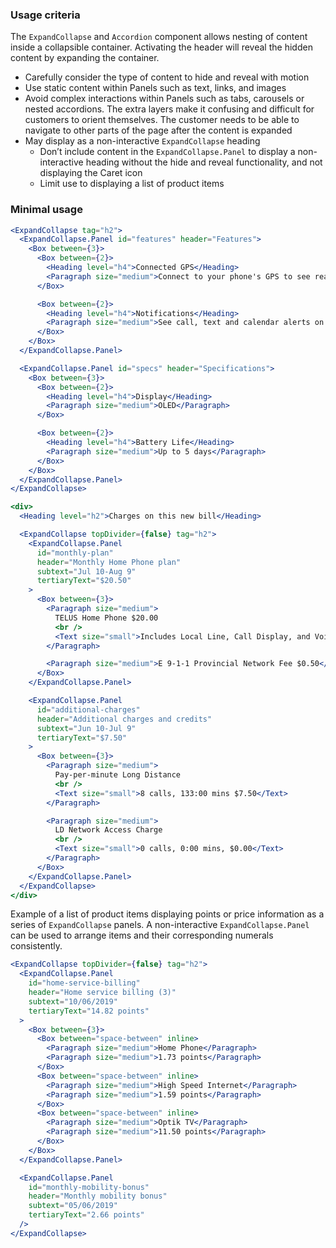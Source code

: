 ### Usage criteria

The `ExpandCollapse` and `Accordion` component allows nesting of content inside a collapsible container. Activating the header will reveal the hidden content by expanding the container.

- Carefully consider the type of content to hide and reveal with motion
- Use static content within Panels such as text, links, and images
- Avoid complex interactions within Panels such as tabs, carousels or nested accordions. The extra layers make it confusing and difficult for customers to orient themselves. The customer needs to be able to navigate to other parts of the page after the content is expanded
- May display as a non-interactive `ExpandCollapse` heading
  - Don’t include content in the `ExpandCollapse.Panel` to display a non-interactive heading without the hide and reveal functionality, and not displaying the Caret icon
  - Limit use to displaying a list of product items

### Minimal usage

```jsx
<ExpandCollapse tag="h2">
  <ExpandCollapse.Panel id="features" header="Features">
    <Box between={3}>
      <Box between={2}>
        <Heading level="h4">Connected GPS</Heading>
        <Paragraph size="medium">Connect to your phone's GPS to see real-time run stats.</Paragraph>
      </Box>

      <Box between={2}>
        <Heading level="h4">Notifications</Heading>
        <Paragraph size="medium">See call, text and calendar alerts on your wrist.</Paragraph>
      </Box>
    </Box>
  </ExpandCollapse.Panel>

  <ExpandCollapse.Panel id="specs" header="Specifications">
    <Box between={3}>
      <Box between={2}>
        <Heading level="h4">Display</Heading>
        <Paragraph size="medium">OLED</Paragraph>
      </Box>

      <Box between={2}>
        <Heading level="h4">Battery Life</Heading>
        <Paragraph size="medium">Up to 5 days</Paragraph>
      </Box>
    </Box>
  </ExpandCollapse.Panel>
</ExpandCollapse>
```

```jsx
<div>
  <Heading level="h2">Charges on this new bill</Heading>

  <ExpandCollapse topDivider={false} tag="h2">
    <ExpandCollapse.Panel
      id="monthly-plan"
      header="Monthly Home Phone plan"
      subtext="Jul 10-Aug 9"
      tertiaryText="$20.50"
    >
      <Box between={3}>
        <Paragraph size="medium">
          TELUS Home Phone $20.00
          <br />
          <Text size="small">Includes Local Line, Call Display, and Voice Mail</Text>
        </Paragraph>

        <Paragraph size="medium">E 9-1-1 Provincial Network Fee $0.50</Paragraph>
      </Box>
    </ExpandCollapse.Panel>

    <ExpandCollapse.Panel
      id="additional-charges"
      header="Additional charges and credits"
      subtext="Jun 10-Jul 9"
      tertiaryText="$7.50"
    >
      <Box between={3}>
        <Paragraph size="medium">
          Pay-per-minute Long Distance
          <br />
          <Text size="small">8 calls, 133:00 mins $7.50</Text>
        </Paragraph>

        <Paragraph size="medium">
          LD Network Access Charge
          <br />
          <Text size="small">0 calls, 0:00 mins, $0.00</Text>
        </Paragraph>
      </Box>
    </ExpandCollapse.Panel>
  </ExpandCollapse>
</div>
```

Example of a list of product items displaying points or price information as a series of `ExpandCollapse` panels. A non-interactive `ExpandCollapse.Panel` can be used to arrange items and their corresponding numerals consistently.

```jsx
<ExpandCollapse topDivider={false} tag="h2">
  <ExpandCollapse.Panel
    id="home-service-billing"
    header="Home service billing (3)"
    subtext="10/06/2019"
    tertiaryText="14.82 points"
  >
    <Box between={3}>
      <Box between="space-between" inline>
        <Paragraph size="medium">Home Phone</Paragraph>
        <Paragraph size="medium">1.73 points</Paragraph>
      </Box>
      <Box between="space-between" inline>
        <Paragraph size="medium">High Speed Internet</Paragraph>
        <Paragraph size="medium">1.59 points</Paragraph>
      </Box>
      <Box between="space-between" inline>
        <Paragraph size="medium">Optik TV</Paragraph>
        <Paragraph size="medium">11.50 points</Paragraph>
      </Box>
    </Box>
  </ExpandCollapse.Panel>

  <ExpandCollapse.Panel
    id="monthly-mobility-bonus"
    header="Monthly mobility bonus"
    subtext="05/06/2019"
    tertiaryText="2.66 points"
  />
</ExpandCollapse>
```
